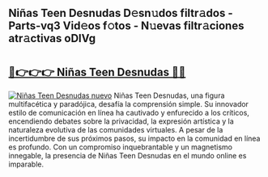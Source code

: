 ## Niñas Teen Desnudas D𝚎sn𝚞dos filtr𝚊dos - Parts-vq3 Vid𝚎os f𝚘tos - N𝚞evas filtr𝚊ciones atr𝚊ctivas oDIVg

# <h2><a href="http://mb32wxn.tromn.icu/?c=Ni%c3%b1as+Teen+Desnudas">🔗👉👉👉 Niñas Teen Desnudas 🔗🔗</a></h2>

[![Niñas Teen Desnudas nuevo](https://i.imgur.com/pEAQMta.gif)](http://mb32wxn.tromn.icu/?c=Ni%c3%b1as+Teen+Desnudas)
Niñas Teen Desnudas, una figura multifacética y paradójica, desafía la comprensión simple. Su innovador estilo de comunicación en línea ha cautivado y enfurecido a los críticos, encendiendo debates sobre la privacidad, la expresión artística y la naturaleza evolutiva de las comunidades virtuales. A pesar de la incertidumbre de sus próximos pasos, su impacto en la comunidad en línea es profundo. Con un compromiso inquebrantable y un magnetismo innegable, la presencia de Niñas Teen Desnudas en el mundo online es imparable.
